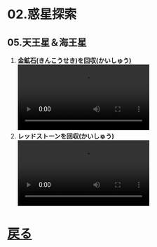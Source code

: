 # 02.惑星探索

## 05.天王星＆海王星

1. **金鉱石(きんこうせき)を回収(かいしゅう)**
	<br>
	<video controls>
	  <source src="01_金鉱石を回収.mp4" type="video/mp4" />
	</video>
1. **レッドストーンを回収(かいしゅう)**
	<br>
	<video controls>
	  <source src="02_レッドストーンを回収.mp4" type="video/mp4" />
	</video>

# [戻る](../video02.html)